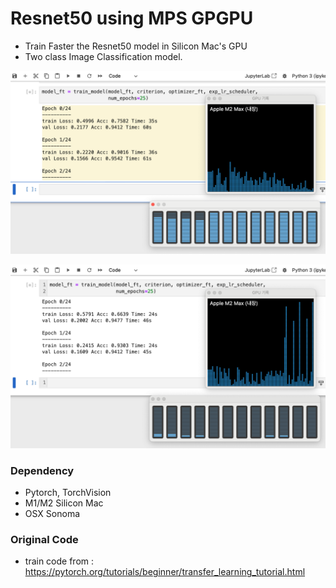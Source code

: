 # Resnet50 using MPS GPGPU
- Train Faster the Resnet50 model in Silicon Mac's GPU  
- Two class Image Classification model.

![CPU mode screenshot]( https://github.com/bemoregt/mps_finetuning_resnet50/blob/main/cpu_mode.png "cpu mode")

![MPS Mode screenshot]( https://github.com/bemoregt/mps_finetuning_resnet50/blob/main/mps_mode.png "mps mode")

### Dependency
- Pytorch, TorchVision
- M1/M2 Silicon Mac
- OSX Sonoma

### Original Code
- train code from : https://pytorch.org/tutorials/beginner/transfer_learning_tutorial.html
   
